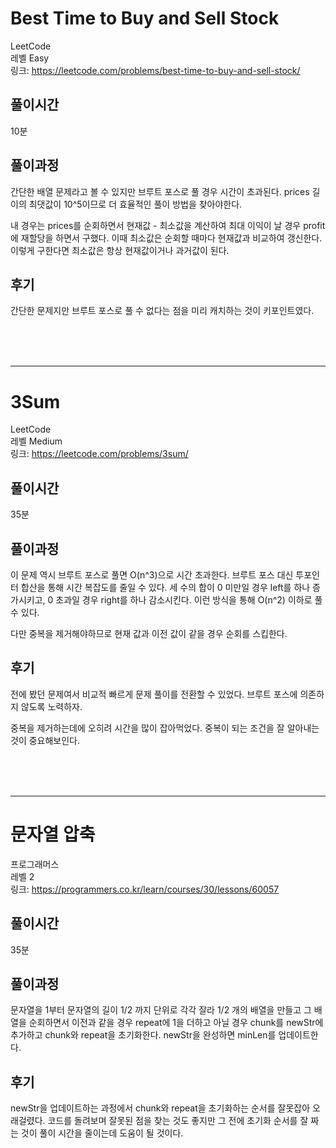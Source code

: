 # Best Time to Buy and Sell Stock

LeetCode  
레벨 Easy  
링크: https://leetcode.com/problems/best-time-to-buy-and-sell-stock/

## 풀이시간

10분

## 풀이과정

간단한 배열 문제라고 볼 수 있지만 브루트 포스로 풀 경우 시간이 초과된다. prices 길이의 최댓값이 10^5이므로 더 효율적인 풀이 방법을 찾아야한다.

내 경우는 prices를 순회하면서 현재값 - 최소값을 계산하여 최대 이익이 날 경우 profit에 재할당을 하면서 구했다. 이때 최소값은 순회할 때마다 현재값과 비교하여 갱신한다. 이렇게 구한다면 최소값은 항상 현재값이거나 과거값이 된다.

## 후기

간단한 문제지만 브루트 포스로 풀 수 없다는 점을 미리 캐치하는 것이 키포인트였다.

</br>
</br>
</br>

---

# 3Sum

LeetCode  
레벨 Medium  
링크: https://leetcode.com/problems/3sum/

## 풀이시간

35분

## 풀이과정

이 문제 역시 브루트 포스로 풀면 O(n^3)으로 시간 초과한다. 브루트 포스 대신 투포인터 합산을 통해 시간 복잡도를 줄일 수 있다. 세 수의 합이 0 미만일 경우 left를 하나 증가시키고, 0 초과일 경우 right를 하나 감소시킨다. 이런 방식을 통해 O(n^2) 이하로 풀 수 있다.

다만 중복을 제거해야하므로 현재 값과 이전 값이 같을 경우 순회를 스킵한다.

## 후기

전에 봤던 문제여서 비교적 빠르게 문제 풀이를 전환할 수 있었다. 브루트 포스에 의존하지 않도록 노력하자.

중복을 제거하는데에 오히려 시간을 많이 잡아먹었다. 중복이 되는 조건을 잘 알아내는 것이 중요해보인다.

</br>
</br>
</br>

---

# 문자열 압축

프로그래머스  
레벨 2  
링크: https://programmers.co.kr/learn/courses/30/lessons/60057

## 풀이시간

35분

## 풀이과정

문자열을 1부터 문자열의 길이 1/2 까지 단위로 각각 잘라 1/2 개의 배열을 만들고 그 배열을 순회하면서 이전과 같을 경우 repeat에 1을 더하고 아닐 경우 chunk를 newStr에 추가하고 chunk와 repeat을 초기화한다. newStr을 완성하면 minLen를 업데이트한다.

## 후기

newStr을 업데이트하는 과정에서 chunk와 repeat을 초기화하는 순서를 잘못잡아 오래걸렸다. 코드를 돌려보며 잘못된 점을 찾는 것도 좋지만 그 전에 초기화 순서를 잘 짜는 것이 풀이 시간을 줄이는데 도움이 될 것이다.
